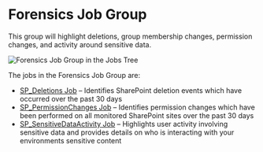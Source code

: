 # Forensics Job Group

This group will highlight deletions, group membership changes, permission changes, and activity
around sensitive data.

![Forensics Job Group in the Jobs Tree](/img/product_docs/accessanalyzer/12.0/solutions/sharepoint/activity/forensics/forensicsjobstree.webp)

The jobs in the Forensics Job Group are:

- [SP_Deletions Job](/docs/accessanalyzer/12.0/solutions/sharepoint/activity/forensics/sp_deletions.md) – Identifies SharePoint deletion events which have occurred
  over the past 30 days
- [SP_PermissionChanges Job](/docs/accessanalyzer/12.0/solutions/sharepoint/activity/forensics/sp_permissionchanges.md) – Identifies permission changes which have
  been performed on all monitored SharePoint sites over the past 30 days
- [SP_SensitiveDataActivity Job](/docs/accessanalyzer/12.0/solutions/sharepoint/activity/forensics/sp_sensitivedataactivity.md) – Highlights user activity involving
  sensitive data and provides details on who is interacting with your environments sensitive content
